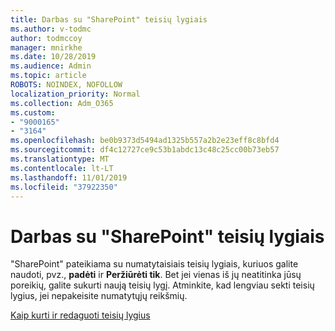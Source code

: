 ```yaml
---
title: Darbas su "SharePoint" teisių lygiais
ms.author: v-todmc
author: todmccoy
manager: mnirkhe
ms.date: 10/28/2019
ms.audience: Admin
ms.topic: article
ROBOTS: NOINDEX, NOFOLLOW
localization_priority: Normal
ms.collection: Adm_O365
ms.custom:
- "9000165"
- "3164"
ms.openlocfilehash: be0b9373d5494ad1325b557a2b2e23eff8c8bfd4
ms.sourcegitcommit: df4c12727ce9c53b1abdc13c48c25cc00b73eb57
ms.translationtype: MT
ms.contentlocale: lt-LT
ms.lasthandoff: 11/01/2019
ms.locfileid: "37922350"
---
```

# <a name="working-with-sharepoint-permission-levels"></a>Darbas su "SharePoint" teisių lygiais

"SharePoint" pateikiama su numatytaisiais teisių lygiais, kuriuos galite naudoti, pvz., **padėti** ir **Peržiūrėti tik**. Bet jei vienas iš jų neatitinka jūsų poreikių, galite sukurti naują teisių lygį. Atminkite, kad lengviau sekti teisių lygius, jei nepakeisite numatytųjų reikšmių.

[Kaip kurti ir redaguoti teisių lygius](https://docs.microsoft.com/sharepoint/how-to-create-and-edit-permission-levels)
